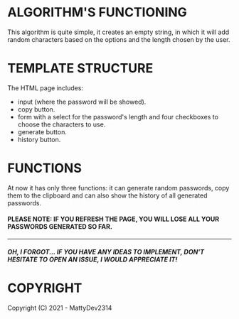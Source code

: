 # ALGORITHM'S FUNCTIONING

This algorithm is quite simple, it creates an empty string, in which it will add random characters based on the options and the length chosen by the user.

# TEMPLATE STRUCTURE

The HTML page includes:

- input (where the password will be showed).
- copy button.
- form with a select for the password's length and four checkboxes to choose the characters to use.
- generate button.
- history button.

# FUNCTIONS

At now it has only three functions: it can generate random passwords, copy them to the clipboard and can also show the history of all generated passwords.

#### PLEASE NOTE: IF YOU REFRESH THE PAGE, YOU WILL LOSE ALL YOUR PASSWORDS GENERATED SO FAR.

________________________________________________________________________________________________________________

##### OH, I FORGOT... IF YOU HAVE ANY IDEAS TO IMPLEMENT, DON'T HESITATE TO OPEN AN ISSUE, I WOULD APPRECIATE IT!

# COPYRIGHT

Copyright (C) 2021 - MattyDev2314
